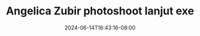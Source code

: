 --- 
title: "Angelica Zubir photoshoot lanjut exe"
description: "   video bokep Angelica Zubir photoshoot lanjut exe doodstream   new"
date: 2024-06-14T16:43:16-08:00
file_code: "j7qlsh04pdpw"
draft: false
cover: "w3z881ytn21ozghb.jpg"
tags: ["Angelica", "Zubir", "photoshoot", "lanjut", "exe", "bokep-indo", "bokep-viral", "bokep-ig"]
length: 227
fld_id: "1483142"
foldername: "Angelica zubir"
categories: ["Angelica zubir"]
views: 1
---